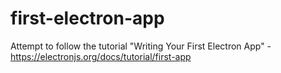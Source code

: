 # first-electron-app
Attempt to follow the tutorial "Writing Your First Electron App" - https://electronjs.org/docs/tutorial/first-app
